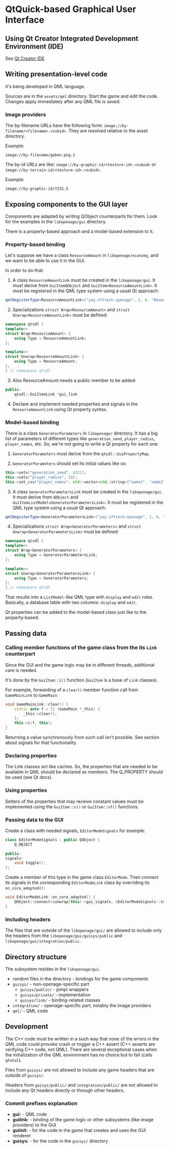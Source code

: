 # QtQuick-based Graphical User Interface

## Using Qt Creator Integrated Development Environment (IDE)

See [Qt Creator IDE](/doc/ide/qt_creator.md).

## Writing presentation-level code

It's being developed in QML language.

Sources are in the `assets/qml` directory.
Start the game and edit the code.
Changes apply immediately after any QML file is saved.

### Image providers

The by-filename URLs have the following form: `image://by-filename/<filename>.<subid>`.
They are resolved relative to the asset directory.

Example:

	image://by-filename/gaben.png.2

The by-id URLs are like: `image://by-graphic-id/<texture-id>.<subid>` or `image://by-terrain-id/<texture-id>.<subid>`.

Example:

	image://by-graphic-id/7231.5

## Exposing components to the GUI layer

Components are adapted by writing QObject counterparts for them.
Look for the examples in the `libopenage/gui` directory.

There is a property-based approach and a model-based extension to it.

### Property-based binding

Let's suppose we have a class `ResourceAmount` in `libopenage/economy`, and we want to be able to use it in the GUI.

In order to do that:

1. A class `ResourceAmountLink` must be created in the `libopenage/gui`.
It must derive from `GuiItemQObject` and `GuiItem<ResourceAmountLink>`.
It must be registered in the QML type system using a usual Qt approach:
```cpp
qmlRegisterType<ResourceAmountLink>("yay.sfttech.openage", 1, 0, "ResourceAmount");
```

2. Specializations `struct Wrap<ResourceAmount>` and `struct Unwrap<ResourceAmountLink>` must be defined:
```cpp
namespace qtsdl {
template<>
struct Wrap<ResourceAmount> {
	using Type = ResourceAmountLink;
};

template<>
struct Unwrap<ResourceAmountLink> {
	using Type = ResourceAmount;
};
} // namespace qtsdl
```

3. Also ResourceAmount needs a public member to be added:
```cpp
public:
	qtsdl::GuiItemLink *gui_link
```

4. Declare and implement needed properties and signals in the `ResourceAmountLink` using Qt property syntax.

### Model-based binding

There is a class `GeneratorParameters` in `libopenage/` directory.
It has a big list of parameters of different types like `generation_seed`, `player_radius`, `player_names`, etc.
So, we're not going to write a Qt property for each one:

1. `GeneratorParameters` must derive from the `qtsdl::GuiPropertyMap`.

2. `GeneratorParameters` should set its initial values like so:
```cpp
this->setv("generation_seed", 4321);
this->setv("player_radius", 10);
this->set_csv("player_names", std::vector<std::string>{"name1", "name2"});
```

3. A class `GeneratorParametersLink` must be created in the `libopenage/gui`.
It must derive from `QObject` and `GuiItemListModel<GeneratorParametersLink>`.
It must be registered in the QML type system using a usual Qt approach:
```cpp
qmlRegisterType<GeneratorParametersLink>("yay.sfttech.openage", 1, 0, "GeneratorParameters");
```

4. Specializations `struct Wrap<GeneratorParameters>` and `struct Unwrap<GeneratorParametersLink>` must be defined:
```cpp
namespace qtsdl {
template<>
struct Wrap<GeneratorParameters> {
	using Type = GeneratorParametersLink;
};

template<>
struct Unwrap<GeneratorParametersLink> {
	using Type = GeneratorParameters;
};
} // namespace qtsdl
```

That results into a `ListModel`-like QML type with `display` and `edit` roles.
Basically, a database table with two columns: `display` and `edit`.

Qt properties can be added to the model-based class just like to the property-based.

## Passing data

### Calling member functions of the game class from the its `Link` counterpart

Since the GUI and the game logic may be in different threads, additional care is needed.

It's done by the `GuiItem::i()` function (`GuiItem` is a base of `Link` classes).

For example, forwarding of a `clear()` member function call from `GameMainLink` to `GameMain`:
```cpp
void GameMainLink::clear() {
	static auto f = [] (GameMain *_this) {
		_this->clear();
	};
	this->i(f, this);
}
```

Returning a value synchronously from such call isn't possible.
See section about signals for that functionality.

### Declaring properties

The Link classes act like caches.
So, the properties that are needed to be available in QML should be declared as members.
The Q_PROPERTY should be used (see Qt docs).

### Using properties

Setters of the properties that may receive constant values must be implemented using the `GuiItem::s()` or `GuiItem::sf()` functions.

### Passing data to the GUI

Create a class with needed signals, `EditorModeSignals` for example:
```cpp
class EditorModeSignals : public QObject {
	Q_OBJECT

public:
signals:
	void toggle();
};
```

Create a member of this type in the game class `EditorMode`.
Then connect its signals in the corresponding `EditorModeLink` class by overriding its `on_core_adopted()`:
```cpp
void EditorModeLink::on_core_adopted() {
	QObject::connect(&unwrap(this)->gui_signals, &EditorModeSignals::toggle, this, &EditorModeLink::toggle);
}
```

### Including headers

The files that are outside of the `libopenage/gui/` are allowed to include only the headers from the `libopenage/gui/guisys/public` and `libopenage/gui/integration/public`.

## Directory structure

The subsystem resides in the `libopenage/gui`.

* random files in the directory - bindings for the game components
* `guisys/` - non-openage-specific part
    * `guisys/public/` - pimpl wrappers
    * `guisys/private/` - implementation
    * `guisys/link/` - binding-related classes
* `integration/` - openage-specific part, notably the image providers
* `qml/` - QML code

## Development

The C++ code must be written in a such way that none of the errors in the QML code could provoke crash or trigger a C++ assert (C++ asserts are verifying C++ code, not QML).
There are several exceptional cases when the initialization of the QML environment has no choice but to fail (calls `qFatal`).

Files from `guisys/` are not allowed to include any game headers that are outside of `guisys/`.

Headers from `guisys/public/` and `integration/public/` are not allowed to include any Qt headers directly or through other headers.

### Commit prefixes explanation

* **gui:** - QML code
* **guilink:** - binding of the game logic or other subsystems (like image providers) to the GUI
* **guiinit:** - for the code in the game that creates and uses the GUI renderer
* **guisys:** - for the code in the `guisys/` directory
